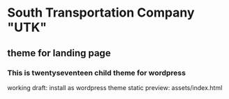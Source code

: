 # South Transportation Company "UTK"
## theme for landing page
### This is twentyseventeen child theme for wordpress

working draft:  install as wordpress theme
static preview: assets/index.html
